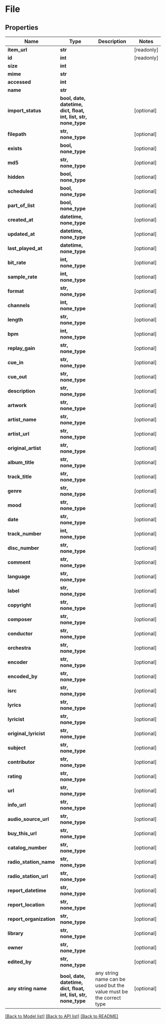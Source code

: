 # File


## Properties
Name | Type | Description | Notes
------------ | ------------- | ------------- | -------------
**item_url** | **str** |  | [readonly] 
**id** | **int** |  | [readonly] 
**size** | **int** |  | 
**mime** | **str** |  | 
**accessed** | **int** |  | 
**name** | **str** |  | 
**import_status** | **bool, date, datetime, dict, float, int, list, str, none_type** |  | [optional] 
**filepath** | **str, none_type** |  | [optional] 
**exists** | **bool, none_type** |  | [optional] 
**md5** | **str, none_type** |  | [optional] 
**hidden** | **bool, none_type** |  | [optional] 
**scheduled** | **bool, none_type** |  | [optional] 
**part_of_list** | **bool, none_type** |  | [optional] 
**created_at** | **datetime, none_type** |  | [optional] 
**updated_at** | **datetime, none_type** |  | [optional] 
**last_played_at** | **datetime, none_type** |  | [optional] 
**bit_rate** | **int, none_type** |  | [optional] 
**sample_rate** | **int, none_type** |  | [optional] 
**format** | **str, none_type** |  | [optional] 
**channels** | **int, none_type** |  | [optional] 
**length** | **str, none_type** |  | [optional] 
**bpm** | **int, none_type** |  | [optional] 
**replay_gain** | **str, none_type** |  | [optional] 
**cue_in** | **str, none_type** |  | [optional] 
**cue_out** | **str, none_type** |  | [optional] 
**description** | **str, none_type** |  | [optional] 
**artwork** | **str, none_type** |  | [optional] 
**artist_name** | **str, none_type** |  | [optional] 
**artist_url** | **str, none_type** |  | [optional] 
**original_artist** | **str, none_type** |  | [optional] 
**album_title** | **str, none_type** |  | [optional] 
**track_title** | **str, none_type** |  | [optional] 
**genre** | **str, none_type** |  | [optional] 
**mood** | **str, none_type** |  | [optional] 
**date** | **str, none_type** |  | [optional] 
**track_number** | **int, none_type** |  | [optional] 
**disc_number** | **str, none_type** |  | [optional] 
**comment** | **str, none_type** |  | [optional] 
**language** | **str, none_type** |  | [optional] 
**label** | **str, none_type** |  | [optional] 
**copyright** | **str, none_type** |  | [optional] 
**composer** | **str, none_type** |  | [optional] 
**conductor** | **str, none_type** |  | [optional] 
**orchestra** | **str, none_type** |  | [optional] 
**encoder** | **str, none_type** |  | [optional] 
**encoded_by** | **str, none_type** |  | [optional] 
**isrc** | **str, none_type** |  | [optional] 
**lyrics** | **str, none_type** |  | [optional] 
**lyricist** | **str, none_type** |  | [optional] 
**original_lyricist** | **str, none_type** |  | [optional] 
**subject** | **str, none_type** |  | [optional] 
**contributor** | **str, none_type** |  | [optional] 
**rating** | **str, none_type** |  | [optional] 
**url** | **str, none_type** |  | [optional] 
**info_url** | **str, none_type** |  | [optional] 
**audio_source_url** | **str, none_type** |  | [optional] 
**buy_this_url** | **str, none_type** |  | [optional] 
**catalog_number** | **str, none_type** |  | [optional] 
**radio_station_name** | **str, none_type** |  | [optional] 
**radio_station_url** | **str, none_type** |  | [optional] 
**report_datetime** | **str, none_type** |  | [optional] 
**report_location** | **str, none_type** |  | [optional] 
**report_organization** | **str, none_type** |  | [optional] 
**library** | **str, none_type** |  | [optional] 
**owner** | **str, none_type** |  | [optional] 
**edited_by** | **str, none_type** |  | [optional] 
**any string name** | **bool, date, datetime, dict, float, int, list, str, none_type** | any string name can be used but the value must be the correct type | [optional]

[[Back to Model list]](../README.md#documentation-for-models) [[Back to API list]](../README.md#documentation-for-api-endpoints) [[Back to README]](../README.md)



